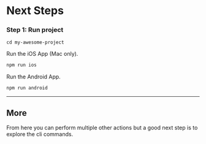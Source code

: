 # Next Steps

### Step 1: Run project

```shell
cd my-awesome-project
```
Run the iOS App (Mac only).
```bash
npm run ios
```

Run the Android App.
```bash
npm run android
```

---


## More

From here you can perform multiple other actions but a good next step is to explore the cli commands.

